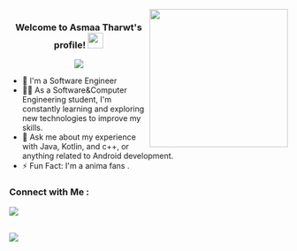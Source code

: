 
<img width="250" align="right" src="https://c.tenor.com/_DOBjnGspYAAAAAM/code-coding.gif">

<h3 align="center">
  Welcome to Asmaa Tharwt's profile!
  <img src="https://media.giphy.com/media/hvRJCLFzcasrR4ia7z/giphy.gif" width="28">
</h3>

<!-- Typing SVG by DenverCoder1 - https://github.com/DenverCoder1/readme-typing-svg -->
<p align="center">
  <a href="https://github.com/DenverCoder1/readme-typing-svg"><img src="https://readme-typing-svg.herokuapp.com/?lines=Front-end%20web%20developer;Always%20learning%20new%20things&font=Fira%20Code&center=true&width=440&height=45&color=f75c7e&vCenter=true&size=22"></a>
</p> 

- 🏢 I'm a Software Engineer 
- 👨‍💻 As a Software&Computer Engineering student, I'm constantly learning and exploring new technologies to improve my skills.
- 💬 Ask me about my experience with Java, Kotlin, and c++, or anything related to Android development.
- ⚡ Fun Fact: I'm a  anima fans .



### Connect with Me :

<a href="https://www.linkedin.com/in/asmaa-tharwt-35b278249/" target="_blank"><img src="https://img.shields.io/badge/-Asmaa%20Tharwt-0077B5?style=for-the-badge&logo=Linkedin&logoColor=white"/></a>






<br>
<a href="https://komarev.com/ghpvc/?username=hanemNaga&style=for-the-badge">
    <img src="https://komarev.com/ghpvc/?username=hanemNaga&style=for-the-badge">
</a>
